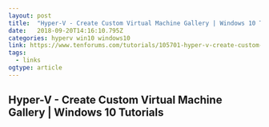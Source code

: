 ```yaml
---
layout: post 
title:  "Hyper-V - Create Custom Virtual Machine Gallery | Windows 10 Tutorials" 
date:   2018-09-20T14:16:10.795Z 
categories: hyperv win10 windows10 
link: https://www.tenforums.com/tutorials/105701-hyper-v-create-custom-virtual-machine-gallery.html 
tags:
  - links
ogtype: article 
---
```


## Hyper-V - Create Custom Virtual Machine Gallery | Windows 10 Tutorials
